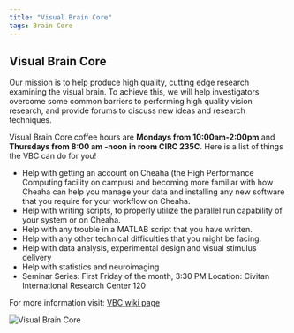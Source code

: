 ```yaml
---
title: "Visual Brain Core"
tags: Brain Core 
---
```

## Visual Brain Core

Our mission is to help produce high quality, cutting edge research examining the visual brain. To achieve this, we will help investigators overcome some common barriers to performing high quality vision research, and provide forums to discuss new ideas and research techniques.  

Visual Brain Core coffee hours are **Mondays from 10:00am-2:00pm** and **Thursdays from 8:00 am -noon in room CIRC 235C**. Here is a list of things the VBC can do for you!

- Help with getting an account on Cheaha (the High Performance Computing facility on campus) and becoming more familiar with how Cheaha can help you manage your data and installing any new software that you require for your workflow on Cheaha.
- Help with writing scripts, to properly utilize the parallel run capability of your system or on Cheaha.
- Help with any trouble in a MATLAB script that you have written.
- Help with any other technical difficulties that you might be facing.
- Help with data analysis, experimental design and visual stimulus delivery
- Help with statistics and neuroimaging
- Seminar Series:  First Friday of the month, 3:30 PM Location: Civitan International Research Center 120
  

For more information visit: [VBC wiki page](https://docs.uabgrid.uab.edu/wiki/VisualBrainCore)

![Visual Brain Core](https://labs.uab.edu/visscher/images/office_hours_flier_new_1_1.jpg)